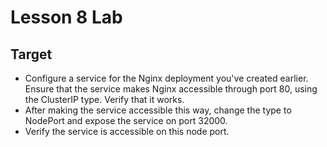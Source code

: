 # Lesson 8 Lab

## Target
- Configure a service for the Nginx deployment you've created earlier. Ensure that the service makes Nginx accessible through port 80, using the ClusterIP type. Verify that it works.
- After making the service accessible this way, change the type to NodePort and expose the service on port 32000.
- Verify the service is accessible on this node port.
